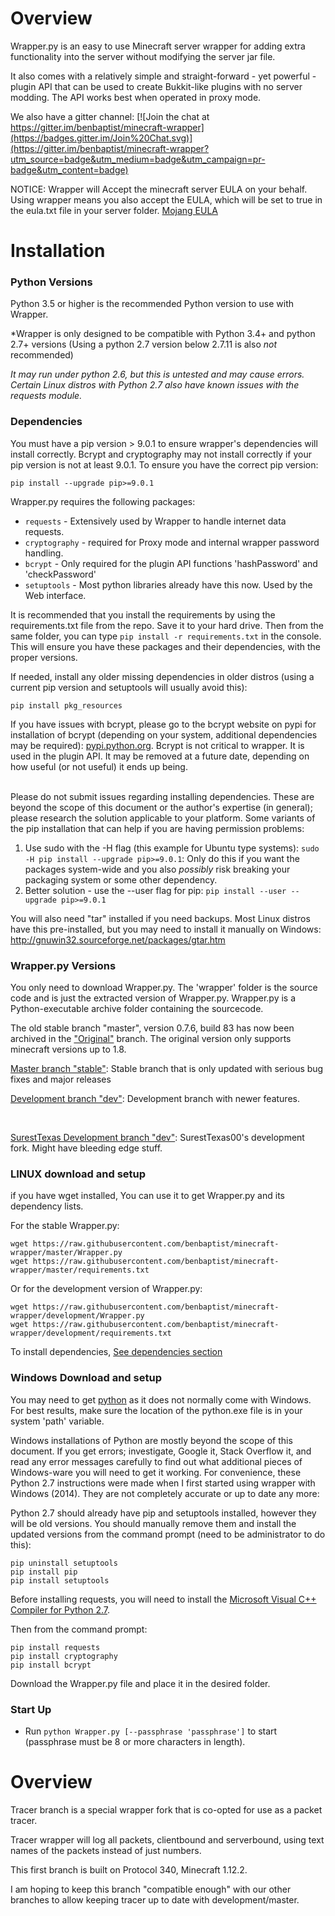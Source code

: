 # Overview #

Wrapper.py is an easy to use Minecraft server wrapper for adding extra functionality into the server without modifying 
the server jar file.

It also comes with a relatively simple and straight-forward - yet powerful - plugin API that can be used
 to create Bukkit-like plugins with no server modding.  The API works best when operated in proxy mode.


We also have a gitter channel: [![Join the chat at https://gitter.im/benbaptist/minecraft-wrapper](https://badges.gitter.im/Join%20Chat.svg)](https://gitter.im/benbaptist/minecraft-wrapper?utm_source=badge&utm_medium=badge&utm_campaign=pr-badge&utm_content=badge)

NOTICE: Wrapper will Accept the minecraft server EULA on your behalf.  Using wrapper means you also accept the EULA, which
will be set to true in the eula.txt file in your server folder.
[Mojang EULA](https://account.mojang.com/documents/minecraft_eula)


# Installation #

###  **Python Versions**
Python 3.5 or higher is the recommended Python version to use with Wrapper.

*Wrapper is only designed to be compatible with Python 3.4+ and python 2.7+ versions (Using a python 2.7 version below 2.7.11 is also _not_ recommended)

*It may run under python 2.6, but this is untested and may cause errors.  Certain Linux distros with Python 2.7 also have known issues with the requests module.*


###  **Dependencies**
You must have a pip version > 9.0.1 to ensure wrapper's dependencies will install correctly. Bcrypt and cryptography
 may not install correctly if your pip version is not at least 9.0.1.
To ensure you have the correct pip version:

 `pip install --upgrade pip>=9.0.1`

Wrapper.py requires the following packages: </br>
- `requests` - Extensively used by Wrapper to handle internet data requests.
- `cryptography` - required for Proxy mode and internal wrapper password handling.
- `bcrypt` - Only required for the plugin API functions 'hashPassword' and 'checkPassword'
- `setuptools` - Most python libraries already have this now.  Used by the Web interface.

It is recommended that you install the requirements by using the requirements.txt
 file from the repo.  Save it to your hard drive.  Then from the same folder, you
 can type `pip install -r requirements.txt` in the console.  This will ensure you
 have these packages and their dependencies, with the proper versions.

If needed, install any older missing dependencies in older distros (using a current pip version and setuptools will usually avoid this):
```
pip install pkg_resources
```

If you have issues with bcrypt, please go to the bcrypt website on pypi for installation of bcrypt (depending on
your system, additional dependencies may be required):
[pypi.python.org](https://pypi.python.org/pypi/bcrypt/3.1.4).
Bcrypt is not critical to wrapper.  It is used in the plugin API.  It may be removed at a future date, depending on how useful (or not useful) it ends up being.

</br> Please do not submit issues regarding installing dependencies.  These are beyond
 the scope of this document or the author's expertise (in general); please research
 the solution applicable to your platform.  Some variants of the pip installation
 that can help if you are having permission problems:
 1) Use sudo with the -H flag (this example for Ubuntu type systems):
    `sudo -H pip install --upgrade pip>=9.0.1`: Only do this if you want the packages system-wide and you also _possibly_ risk breaking your packaging system or some other dependency.
 2) Better solution - use the --user flag for pip:
    `pip install --user --upgrade pip>=9.0.1`

You will also need "tar" installed if you need backups. Most Linux distros have this pre-installed, but you may need to
 install it manually on Windows: http://gnuwin32.sourceforge.net/packages/gtar.htm


###  **Wrapper.py Versions**

You only need to download Wrapper.py.  The 'wrapper' folder is the source code and is just the extracted version
 of Wrapper.py.  Wrapper.py is a Python-executable archive folder containing the sourcecode.</br>

The old stable branch "master", version 0.7.6, build 83 has now been archived in the ["Original"](https://github.com/benbaptist/minecraft-wrapper/tree/Original) branch. The original
version only supports minecraft versions up to 1.8.

[Master branch "stable"](https://github.com/benbaptist/minecraft-wrapper/tree/master):  Stable branch that is only updated with serious bug fixes and major releases

[Development branch "dev"](https://github.com/benbaptist/minecraft-wrapper/tree/development):  Development branch with newer features.

<br>

[SurestTexas Development branch "dev"](https://github.com/suresttexas00/minecraft-wrapper/tree/development):  SurestTexas00's development fork.  Might have bleeding edge stuff.


### **LINUX download and setup**

if you have wget installed, You can  use it to get Wrapper.py and its dependency lists.

For the stable Wrapper.py:

```
wget https://raw.githubusercontent.com/benbaptist/minecraft-wrapper/master/Wrapper.py
wget https://raw.githubusercontent.com/benbaptist/minecraft-wrapper/master/requirements.txt
```

Or for the development version of Wrapper.py:
```
wget https://raw.githubusercontent.com/benbaptist/minecraft-wrapper/development/Wrapper.py
wget https://raw.githubusercontent.com/benbaptist/minecraft-wrapper/development/requirements.txt
```

To install dependencies, [See dependencies section](#dependencies)


### **Windows Download and setup**

You may need to get [python](https://www.python.org/downloads/) as it does not normally come with Windows. For
 best results, make sure the location of the python.exe file is in your system 'path' variable.

Windows installations of Python are mostly beyond the scope of this document.  If you get errors; investigate,
 Google it, Stack Overflow it, and read any error messages carefully to find out what additional pieces of Windows-ware
 you will need to get it working.  For convenience, these Python 2.7 instructions were made when I first started using
 wrapper with Windows (2014).  They are not completely accurate or up to date any more:


Python 2.7 should already have pip and setuptools installed, however they will be old versions.  You should manually remove them and install the updated versions from the command prompt (need to be administrator to do this):
```
pip uninstall setuptools
pip install pip
pip install setuptools
```

Before installing requests, you will need to install the [Microsoft Visual C++ Compiler for Python 2.7](http://www.microsoft.com/en-us/download/details.aspx?id=44266).

Then from the command prompt:
```
pip install requests
pip install cryptography
pip install bcrypt
```

Download the Wrapper.py file and place it in the desired folder.


###  **Start Up**

- Run `python Wrapper.py [--passphrase 'passphrase']` to start (passphrase must be 8 or more characters in length).


# Overview #
Tracer branch is a special wrapper fork that is co-opted for
use as a packet tracer.

Tracer wrapper will log all packets, clientbound and serverbound,
using text names of the packets instead of just numbers.

This first branch is built on Protocol 340, Minecraft 1.12.2.

I am hoping to keep this branch "compatible enough" with our
other branches to allow keeping tracer up to date with development/master.